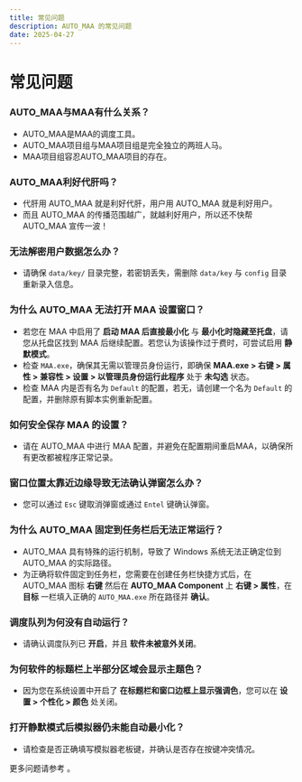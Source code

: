 ```yaml
---
title: 常见问题
description: AUTO_MAA 的常见问题
date: 2025-04-27
---
```


# 常见问题

### **AUTO_MAA与MAA有什么关系？**

- AUTO_MAA是MAA的调度工具。
- AUTO_MAA项目组与MAA项目组是完全独立的两班人马。
- MAA项目组容忍AUTO_MAA项目的存在。

### **AUTO_MAA利好代肝吗？**

- 代肝用 AUTO_MAA 就是利好代肝，用户用 AUTO_MAA 就是利好用户。
- 而且 AUTO_MAA 的传播范围越广，就越利好用户，所以还不快帮 AUTO_MAA 宣传一波！

### **无法解密用户数据怎么办？**

- 请确保 `data/key/` 目录完整，若密钥丢失，需删除 `data/key` 与 `config` 目录重新录入信息。

### **为什么 AUTO_MAA 无法打开 MAA 设置窗口？**

- 若您在 MAA 中启用了 **启动 MAA 后直接最小化** 与 **最小化时隐藏至托盘**，请您从托盘区找到 MAA 后继续配置。若您认为该操作过于费时，可尝试启用 **静默模式**。
- 检查 `MAA.exe`，确保其无需以管理员身份运行，即确保 **MAA.exe > 右键 > 属性 > 兼容性 > 设置 > 以管理员身份运行此程序** 处于 **未勾选** 状态。
- 检查 MAA 内是否有名为 `Default` 的配置，若无，请创建一个名为 `Default` 的配置，并删除原有脚本实例重新配置。

### **如何安全保存 MAA 的设置？**

- 请在 AUTO_MAA 中进行 MAA 配置，并避免在配置期间重启MAA，以确保所有更改都被程序正常记录。

### **窗口位置太靠近边缘导致无法确认弹窗怎么办？**

- 您可以通过 `Esc` 键取消弹窗或通过 `Entel` 键确认弹窗。

### **为什么 AUTO_MAA 固定到任务栏后无法正常运行？**

- AUTO_MAA 具有特殊的运行机制，导致了 Windows 系统无法正确定位到 AUTO_MAA 的实际路径。
- 为正确将软件固定到任务栏，您需要在创建任务栏快捷方式后，在 AUTO_MAA 图标 **右键** 然后在 **AUTO_MAA Component** 上 **右键 > 属性**，在 **目标** 一栏填入正确的 `AUTO_MAA.exe` 所在路径并 **确认**。

### **调度队列为何没有自动运行？**

- 请确认调度队列已 **开启**，并且 **软件未被意外关闭**。

### **为何软件的标题栏上半部分区域会显示主题色？**

- 因为您在系统设置中开启了 **在标题栏和窗口边框上显示强调色**，您可以在 **设置 > 个性化 > 颜色** 处关闭。

### **打开静默模式后模拟器仍未能自动最小化？**

- 请检查是否正确填写模拟器老板键，并确认是否存在按键冲突情况。

更多问题请参考 <Pill name="AUTO_MAA GitHub Issues" :image="{ light: 'img/github.svg', dark: 'img/github-dark.svg', }" link="https://github.com/DLmaster361/AUTO_MAA/issues"/> 。

